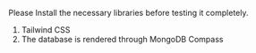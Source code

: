 Please Install the necessary libraries before testing it completely.
1) Tailwind CSS
2) The database is rendered through MongoDB Compass
